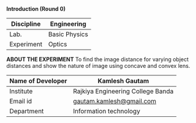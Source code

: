 **Introduction (Round 0)**

| Discipline  | Engineering |
| ------------- | ------------- |
| Lab.  | Basic Physics  |
| Experiment  | Optics  |

**ABOUT THE EXPERIMENT**
To find the image distance for varying object distances and show the nature of image using concave and convex lens. 

| Name of Developer | Kamlesh Gautam |
|--------------|----------|
| Institute | Rajkiya Engineering College Banda |
| Email id | gautam.kamlesh@gmail.com |
| Department | Information technology|
